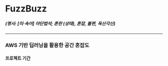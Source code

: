 
# FuzzBuzz
##### (명사: [미·속어] 야단법석; 혼란 (상태), 혼잡, 불편, 옥신각신)
* * *
### AWS 기반 딥러닝을 활용한 공간 혼잡도
#### 프로젝트 기간 



